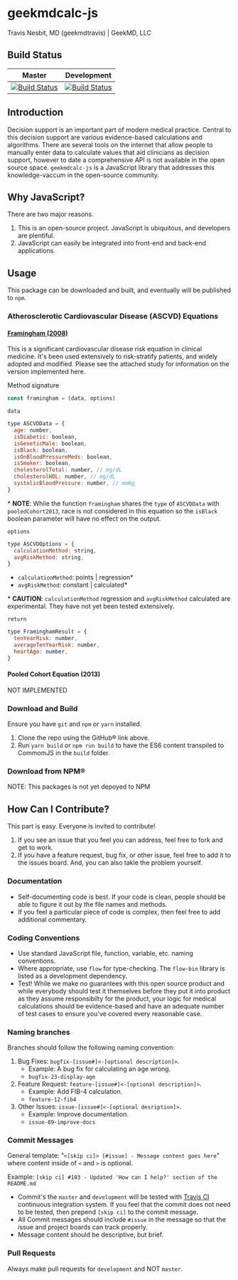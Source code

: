 # geekmdcalc-js

Travis Nesbit, MD (geekmdtravis) | GeekMD, LLC

## Build Status

| Master                                                                                                                            | Development                                                                                                                            |
| --------------------------------------------------------------------------------------------------------------------------------- | -------------------------------------------------------------------------------------------------------------------------------------- |
| [![Build Status](https://travis-ci.org/geekmdllc/geekmdcalc-js.svg?branch=master)](https://travis-ci.org/geekmdllc/geekmdcalc-js) | [![Build Status](https://travis-ci.org/geekmdllc/geekmdcalc-js.svg?branch=development)](https://travis-ci.org/geekmdllc/geekmdcalc-js) |

## Introduction

Decision support is an important part of modern medical practice. Central to this decision support are various evidence-based calculations and algorithms. There are several tools on the internet that allow people to manually enter data to calculate values that aid clinicians as decision support, however to date a comprehensive API is not available in the open source space. `geekmdcalc-js` is a JavaScript library that addresses this knowledge-vaccum in the open-source community.

## Why JavaScript?

There are two major reasons.

1. This is an open-source project. JavaScript is ubiquitous, and developers are plentiful.
2. JavaScript can easily be integrated into front-end and back-end applications.

## Usage

This package can be downloaded and built, and eventually will be published to `npm`.

### Atherosclerotic Cardiovascular Disease (ASCVD) Equations

#### [Framingham (2008)](https://www.ahajournals.org/doi/10.1161/circulationaha.107.699579#FD1)

This is a significant cardiovascular disease risk equation in clinical medicine. It's been used extensively to risk-stratify patients, and widely adopted and modified. Please see the attached study for information on the version implemented here.

Method signature

```js
const framingham = (data, options)
```

`data`

```js
type ASCVDData = {
  age: number,
  isDiabetic: boolean,
  isGeneticMale: boolean,
  isBlack: boolean,
  isOnBloodPressureMeds: boolean,
  isSmoker: boolean,
  cholesterolTotal: number, // mg/dL
  cholesterolHDL: number, // mg/dL
  systolicBloodPressure: number, // mmHg
}
```

\* **NOTE**: While the function `framingham` shares the `type` of `ASCVDData` with `pooledCohort2013`, race is not considered in this equation so the `isBlack` boolean parameter will have no effect on the output.

`options`

```js
type ASCVDOptions = {
  calculationMethod: string,
  avgRiskMethod: string,
}
```

- `calculationMethod`: points | regression\*
- `avgRiskMethod`: constant | calculated\*

\* **CAUTION**: `calculationMethod` regression and `avgRiskMethod` calculated are experimental. They have not yet been tested extensively.

`return`

```js
type FraminghamResult = {
  tenYearRisk: number,
  averageTenYearRisk: number,
  heartAge: number,
}
```

#### Pooled Cohort Equation (2013)

NOT IMPLEMENTED

### Download and Build

Ensure you have `git` and `npm` or `yarn` installed.

1. Clone the repo using the GitHub&reg; link above.
2. Run `yarn build` or `npm run build` to have the ES6 content transpiled to CommomJS in the `build` folder.

### Download from NPM&reg;

NOTE: This packages is not yet depoyed to NPM

## How Can I Contribute?

This part is easy. Everyone is invited to contribute!

1. If you see an issue that you feel you can address, feel free to fork and get to work.
2. If you have a feature request, bug fix, or other issue, feel free to add it to the issues board. And, you can also takle the problem yourself.

### Documentation

- Self-documenting code is best. If your code is clean, people should be able to figure it out by the file names and methods.
- If you feel a particular piece of code is complex, then feel free to add additional commentary.

### Coding Conventions

- Use standard JavaScript file, function, variable, etc. naming conventions.
- Where appropriate, use `flow` for type-checking. The `flow-bin` library is listed as a development dependency.
- Test! While we make no guarantees with this open source product and while everybody should test it themselves before they put it into product as they assume responsibilty for the product, your logic for medical calculations should be evidence-based and have an adequate number of test cases to ensure you've covered every reasonable case.

### Naming branches

Branches should follow the following naming convention:

1. Bug Fixes: `bugfix-[issue#]<-[optional description]>`.
   - Example: A bug fix for calculating an age wrong.
   - `bugfix-23-display-age`
2. Feature Request: `feature-[issue#]<-[optional description]>`.
   - Example: Add FIB-4 calculation.
   - `feature-12-fib4`
3. Other Issues: `issue-[issue#]<-[optional desription]>`.
   - Example: Improve documentation.
   - `issue-89-improve-docs`

### Commit Messages

General template: "`<[skip ci]> [#issue] - Message content goes here`" where content inside of `<` and `>` is optional.

Example: `[skip ci] #103 - Updated 'How can I help?' section of the README.md`

- Commit's the `master` and `development` will be tested with [Travis CI](https://travis-ci.org) continuous integration system. If you feel that the commit does not need to be tested, then prepend `[skip ci]` to the commit message.
- All Commit messages should include `#issue` in the message so that the issue and project boards can track properly.
- Message content should be descriptive, but brief.

### Pull Requests

Always make pull requests for `development` and NOT `master`.
